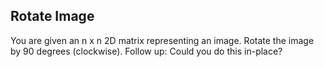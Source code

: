 

Rotate Image 
---

You are given an n x n 2D matrix representing an image.
Rotate the image by 90 degrees (clockwise).
Follow up:
Could you do this in-place?

